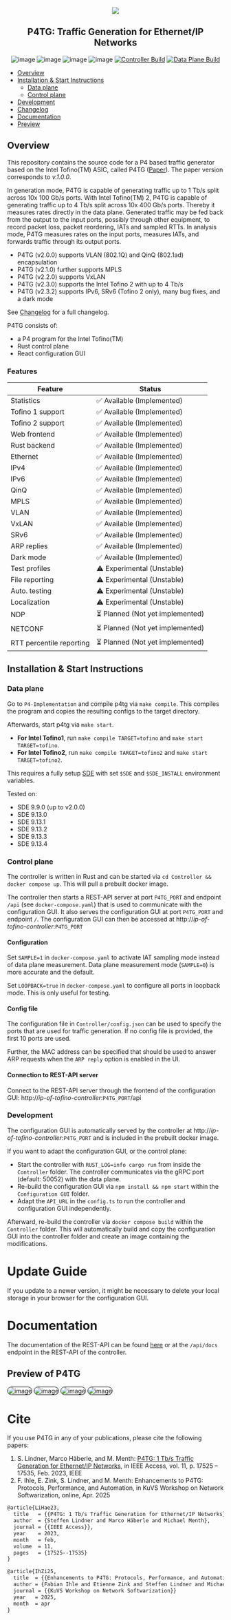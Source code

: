 <div align="center">
 <img src="./logo.png" />
 <h2>P4TG: Traffic Generation for Ethernet/IP Networks</h2>

 ![image](https://img.shields.io/badge/licence-Apache%202.0-blue) ![image](https://img.shields.io/badge/lang-rust-darkred) ![image](https://img.shields.io/badge/built%20with-P4-orange) ![image](https://img.shields.io/badge/v-2.3.3-yellow) [![Controller Build](https://github.com/uni-tue-kn/P4TG/actions/workflows/docker-image.yml/badge.svg)](https://github.com/uni-tue-kn/P4TG/actions/workflows/docker-image.yml) [![Data Plane Build](https://github.com/uni-tue-kn/P4TG/actions/workflows/docker-sde-image.yml/badge.svg)](https://github.com/uni-tue-kn/P4TG/actions/workflows/docker-sde-image.yml)

</div>

- [Overview](#overview)
- [Installation & Start Instructions](#installation--start-instructions)
  - [Data plane](#data-plane)
  - [Control plane](#control-plane)
- [Development](#development)
- [Changelog](./CHANGELOG.md)
- [Documentation](#documentation)
- [Preview](#preview-of-p4tg)

## Overview 
This repository contains the source code for a P4 based traffic generator based on the Intel Tofino(TM) ASIC, called P4TG (<a href="https://ieeexplore.ieee.org/document/10048513">Paper</a>).
The paper version corresponds to *v.1.0.0*.

In generation mode, P4TG is capable of generating traffic up to 1 Tb/s split across 10x 100 Gb/s ports. 
With Intel Tofino(TM) 2, P4TG is capable of generating traffic up to 4 Tb/s split across 10x 400 Gb/s ports.
Thereby it measures rates directly in the data plane. Generated traffic may be fed back from the output to the input ports, possibly through other equipment, to record packet loss, packet reordering, IATs and sampled RTTs. 
In analysis mode, P4TG measures rates on the input ports, measures IATs, and forwards traffic through its output ports. 

- P4TG (v2.0.0) supports VLAN (802.1Q) and QinQ (802.1ad) encapsulation
- P4TG (v2.1.0) further supports MPLS 
- P4TG (v2.2.0) supports VxLAN
- P4TG (v2.3.0) supports the Intel Tofino 2 with up to 4 Tb/s
- P4TG (v2.3.2) supports IPv6, SRv6 (Tofino 2 only), many bug fixes, and a dark mode

See [Changelog](./CHANGELOG.md) for a full changelog.

P4TG consists of:

- a P4 program for the Intel Tofino(TM)
- Rust control plane
- React configuration GUI

### Features

| **Feature**       | **Status**                           |
|-------------------|--------------------------------------|
| Statistics        | ✅ Available (Implemented)           |
| Tofino 1 support  | ✅ Available (Implemented)           |
| Tofino 2 support  | ✅ Available (Implemented)           |
| Web frontend      | ✅ Available (Implemented)           |
| Rust backend      | ✅ Available (Implemented)           |
| Ethernet          | ✅ Available (Implemented)           |
| IPv4              | ✅ Available (Implemented)           |
| IPv6              | ✅ Available (Implemented)           |
| QinQ              | ✅ Available (Implemented)           |
| MPLS              | ✅ Available (Implemented)           |
| VLAN              | ✅ Available (Implemented)           |
| VxLAN             | ✅ Available (Implemented)           |
| SRv6              | ✅ Available (Implemented)           |
| ARP replies       | ✅ Available (Implemented)           |
| Dark mode         | ✅ Available (Implemented)           |
| Test profiles     | ⚠️ Experimental (Unstable)           |
| File reporting    | ⚠️ Experimental (Unstable)           |
| Auto. testing     | ⚠️ Experimental (Unstable)           |
| Localization      | ⚠️ Experimental (Unstable)           |
| NDP               | ⏳ Planned (Not yet implemented)     |
| NETCONF           | ⏳ Planned (Not yet implemented)     |
| RTT percentile reporting | ⏳ Planned (Not yet implemented)     |


## Installation & Start Instructions

### Data plane

Go to `P4-Implementation` and compile p4tg via `make compile`. 
This compiles the program and copies the resulting configs to the target directory.

Afterwards, start p4tg via `make start`.

- **For Intel Tofino1**, run `make compile TARGET=tofino` and `make start TARGET=tofino`.
- **For Intel Tofino2**, run `make compile TARGET=tofino2` and `make start TARGET=tofino2`.

This requires a fully setup [SDE](https://github.com/p4lang/open-p4studio) with set `$SDE` and `$SDE_INSTALL` environment variables.

Tested on:
  - SDE 9.9.0 (up to v2.0.0)
  - SDE 9.13.0 
  - SDE 9.13.1
  - SDE 9.13.2
  - SDE 9.13.3
  - SDE 9.13.4

### Control plane

The controller is written in Rust and can be started via `cd Controller && docker compose up`. This will pull a prebuilt docker image.

The controller then starts a REST-API server at port `P4TG_PORT` and endpoint `/api` (see `docker-compose.yaml`) that is used to communicate with the configuration GUI.
It also serves the configuration GUI at port `P4TG_PORT` and endpoint `/`.
The configuration GUI can then be accessed at http://*ip-of-tofino-controller*:`P4TG_PORT`

#### Configuration 

Set `SAMPLE=1` in `docker-compose.yaml` to activate IAT sampling mode instead of data plane measurement.
Data plane measurement mode (`SAMPLE=0`) is more accurate and the default.

Set `LOOPBACK=true` in `docker-compose.yaml` to configure all ports in loopback mode. This is only useful for testing.

#### Config file 

The configuration file in `Controller/config.json` can be used to specify the ports that are used for traffic generation.
If no config file is provided, the first 10 ports are used. 

Further, the MAC address can be specified that should be used to answer ARP requests when the `ARP reply` option is enabled in the UI.

#### Connection to REST-API server

Connect to the REST-API server through the frontend of the configuration GUI: http://*ip-of-tofino-controller*:`P4TG_PORT`/api

### Development

The configuration GUI is automatically served by the controller at http://*ip-of-tofino-controller*:`P4TG_PORT` and is included in the prebuilt docker image.

If you want to adapt the configuration GUI, or the control plane:
- Start the controller with `RUST_LOG=info cargo run` from inside the `Controller` folder. The controller communicates via the gRPC port (default: 50052) with the data plane.
- Re-build the configuration GUI via `npm install && npm start` within the `Configuration GUI` folder.
- Adapt the `API_URL` in the `config.ts` to run the controller and configuration GUI independently.

Afterward, re-build the controller via `docker compose build` within the `Controller` folder.
This will automatically build and copy the configuration GUI into the controller folder and create an image containing the modifications.

# Update Guide

If you update to a newer version, it might be necessary to delete your local storage in your browser for the configuration GUI.

# Documentation

The documentation of the REST-API can be found [here](https://uni-tue-kn.github.io/P4TG/) or at the `/api/docs` endpoint in the REST-API of the controller.

## Preview of P4TG

<img alt="image" style="border-radius: 10px; border: 1px solid #000;" src="preview.png"/>
<img alt="image" style="border-radius: 10px; border: 1px solid #000;" src="preview-2.png"/>
<img alt="image" style="border-radius: 10px; border: 1px solid #000;" src="preview-3.png"/>
<img alt="image" style="border-radius: 10px; border: 1px solid #000;" src="preview-4.png"/>

# Cite
If you use P4TG in any of your publications, please cite the following papers:
1. S. Lindner, Marco Häberle, and M. Menth: [P4TG: 1 Tb/s Traffic Generation for Ethernet/IP Networks](https://ieeexplore.ieee.org/abstract/document/10048513), in IEEE Access, vol. 11, p. 17525 – 17535, Feb. 2023, IEEE
2. F. Ihle, E. Zink, S. Lindner, and M. Menth: Enhancements to P4TG: Protocols, Performance, and Automation, in KuVS Workshop on Network Softwarization, online, Apr. 2025

```tex
@article{LiHae23,
  title   = {{P4TG: 1 Tb/s Traffic Generation for Ethernet/IP Networks}},
  author  = {Steffen Lindner and Marco Häberle and Michael Menth},
  journal = {{IEEE Access}},
  year    = 2023,
  month   = feb,
  volume  = 11,
  pages   = {17525--17535}
}

@article{IhZi25,
  title  = {{Enhancements to P4TG: Protocols, Performance, and Automation}},
  author = {Fabian Ihle and Etienne Zink and Steffen Lindner and Michael Menth},
  journal = {{KuVS Workshop on Network Softwarization}}
  year   = 2025,
  month  = apr
}
```